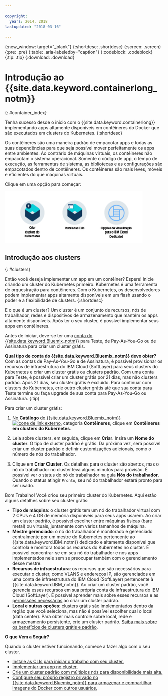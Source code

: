 ```yaml
---

copyright:
  years: 2014, 2018
lastupdated: "2018-03-16"

---
```


{:new_window: target="_blank"}
{:shortdesc: .shortdesc}
{:screen: .screen}
{:pre: .pre}
{:table: .aria-labeledby="caption"}
{:codeblock: .codeblock}
{:tip: .tip}
{:download: .download}


# Introdução ao {{site.data.keyword.containerlong_notm}}
{: #container_index}

Tenha sucesso desde o início com o {{site.data.keyword.containerlong}} implementando apps altamente disponíveis em contêineres do Docker que são executados em clusters do Kubernetes.
{:shortdesc}

Os contêineres são uma maneira padrão de empacotar apps e todas as suas dependências para que seja possível mover perfeitamente os apps entre ambientes. Ao contrário de máquinas virtuais, os contêineres não empacotam o sistema operacional. Somente o código de app, o tempo de execução, as ferramentas de sistema, as bibliotecas e as configurações são empacotados dentro de contêineres. Os contêineres são mais leves, móveis e eficientes do que máquinas virtuais.


Clique em uma opção para começar:

<img usemap="#home_map" border="0" class="image" id="image_ztx_crb_f1b" src="images/cs_public_dedicated_options.png" width="440" alt="Clique em um ícone para iniciar rapidamente com o{{site.data.keyword.containershort_notm}}. Com o {{site.data.keyword.Bluemix_dedicated_notm}}, clique neste ícone para ver suas opções." style="width:440px;" />
<map name="home_map" id="home_map">
<area href="#clusters" alt="Introdução aos clusters do Kubernetes em{{site.data.keyword.Bluemix_notm}}" title="Introdução aos clusters do Kubernetes em{{site.data.keyword.Bluemix_notm}}" shape="rect" coords="-7, -8, 108, 211" />
<area href="cs_cli_install.html" alt="Instalar as CLIs." title="Instalar as CLIs." shape="rect" coords="155, -1, 289, 210" />
<area href="cs_dedicated.html#dedicated_environment" alt="{{site.data.keyword.Bluemix_dedicated_notm}} ambiente de nuvem" title="{{site.data.keyword.Bluemix_notm}} ambiente de nuvem" shape="rect" coords="326, -10, 448, 218" />
</map>


## Introdução aos clusters
{: #clusters}

Então você deseja implementar um app em um contêiner? Espere! Inicie criando um cluster do Kubernetes primeiro. Kubernetes é uma ferramenta de orquestração para contêineres. Com o Kubernetes, os desenvolvedores podem implementar apps altamente disponíveis em um flash usando o poder e a flexibilidade de clusters.
{:shortdesc}

E o que é um cluster? Um cluster é um conjunto de recursos, nós de trabalhador, redes e dispositivos de armazenamento que mantêm os apps altamente disponíveis. Após ter o seu cluster, é possível implementar seus apps em contêineres.

Antes de iniciar, deve-se ter uma [conta do {{site.data.keyword.Bluemix_notm}}](https://console.bluemix.net/registration/) para Teste, de Pay-As-You-Go ou de Assinatura para criar um cluster grátis.

**Qual tipo de conta do {{site.data.keyword.Bluemix_notm}} devo obter?** Com as contas de Pay-As-You-Go e de Assinatura, é possível provisionar os recursos de infraestrutura do IBM Cloud (SoftLayer) para seus clusters do Kubernetes e criar um cluster grátis ou clusters padrão. Com uma conta para Teste, é possível criar um cluster grátis por 21 dias, mas não clusters padrão. Após 21 dias, seu cluster grátis é excluído. Para continuar com clusters do Kubernetes, crie outro cluster grátis até que sua conta para Teste termine ou faça upgrade de sua conta para Pay-As-You-Go ou Assinatura.
{:tip}

Para criar um cluster grátis:

1.  No [**Catálogo** do {{site.data.keyword.Bluemix_notm}} ![Ícone de link externo](../icons/launch-glyph.svg "Ícone de link externo")](https://console.bluemix.net/catalog/?category=containers), categoria **Contêineres**, clique em **Contêineres em clusters do Kubernetes**.

2.  Leia sobre clusters, em seguida, clique em **Criar**. Insira um **Nome do cluster**. O tipo de cluster padrão é grátis. Da próxima vez, será possível criar um cluster padrão e definir customizações adicionais, como o número de nós do trabalhador.

3.  Clique em **Criar Cluster**. Os detalhes para o cluster são abertos, mas o nó do trabalhador no cluster leva alguns minutos para
provisão. É possível ver o status do nó do trabalhador na guia **Nós do trabalhador**. Quando o status atingir `Pronto`, seu nó do trabalhador estará pronto para ser usado.

Bom Trabalho! Você criou seu primeiro cluster do Kubernetes. Aqui estão alguns detalhes sobre seu cluster grátis:

*   **Tipo de máquina**: o cluster grátis tem um nó do trabalhador virtual com 2 CPUs e 4 GB de memória disponíveis para seus apps usarem. Ao criar um cluster padrão, é possível escolher entre máquinas físicas (bare metal) ou virtuais, juntamente com vários tamanhos de máquina.
*   **Mestre gerenciado**: o nó do trabalhador é monitorado e gerenciado centralmente por um mestre do Kubernetes pertencente ao {{site.data.keyword.IBM_notm}} dedicado e altamente disponível que controla e monitora todos os recursos do Kubernetes no cluster. É possível concentrar-se em seu nó do trabalhador e nos apps implementados nele sem se preocupar também com o gerenciamento desse mestre.
*   **Recursos de infraestrutura**: os recursos que são necessários para executar o cluster, como VLANS e endereços IP, são gerenciados em uma conta de infraestrutura do IBM Cloud (SoftLayer) pertencente à {{site.data.keyword.IBM_notm}}. Ao criar um cluster padrão, você gerencia esses recursos em sua própria conta de infraestrutura do IBM Cloud (SoftLayer). É possível aprender mais sobre esses recursos e as [permissões necessárias](cs_users.html#infra_access) ao criar um cluster padrão.
*   **Local e outras opções**: clusters grátis são implementados dentro da região que você seleciona, mas não é possível escolher qual o local (data center). Para obter mais controle sobre local, rede e armazenamento persistente, crie um cluster padrão. [Saiba mais sobre os benefícios de clusters grátis e padrão](cs_why.html#cluster_types).


**O que Vem a Seguir?**

Quando o cluster estiver funcionando, comece a fazer algo com o seu cluster.

* [Instale as CLIs para iniciar o trabalho com seu cluster.](cs_cli_install.html#cs_cli_install)
* [Implementar um app no cluster.](cs_app.html#app_cli)
* [Crie um cluster padrão com múltiplos
nós para disponibilidade mais alta.](cs_clusters.html#clusters_ui)
* [Configure seu próprio registro privado no {{site.data.keyword.Bluemix_notm}} para armazenar e compartilhar imagens do Docker com outros usuários.](/docs/services/Registry/index.html)
